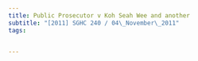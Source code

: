 ```yaml
---
title: Public Prosecutor v Koh Seah Wee and another 
subtitle: "[2011] SGHC 240 / 04\_November\_2011"
tags:


---
```


